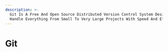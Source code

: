 ```yaml
---
description: >-
  Git Is A Free And Open Source Distributed Version Control System Designed To
  Handle Everything From Small To Very Large Projects With Speed And Efficiency.
---
```


# Git

